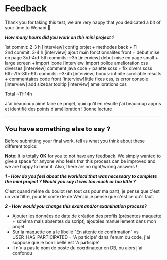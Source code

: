 # Feedback

Thank you for taking this test, we are very happy that you dedicated a bit of your time to Wenabi 💛.

**_How many hours did you work on this mini project ?_**

1st commit: 2-3 h [interview] config projet + methodes back + TI 					
2nd commit: 3-4 h [interview] ajout main fonctionnalites front + debut mise en page	
3rd-4rd-5th commits: ~3h
					[interview] debut mise en page small + large screen + import icone
					[interview] import police amelioration css diverses
					[interview] comment java code + palette scss + fix divers scss
6th-7th-8th-9th commits: ~3-4h
					[interview] bonus: infinite scrollable results + commentaires code front
					[interview] little fixes css, ts error console
					[interview] add sizebar tooltip
					[interview] ameliorations css

Total ~11-14h

J'ai beaucoup aimé faire ce projet, quoi qu'il en résulte j'ai beaucoup appris et identifié des points d'amélioration !
Bonne lecture 

---

## You have something else to say ?

Before submitting your final work, tell us what you think about these different topics:

**Note**: It is totally **OK** for you to not have any feedback. We simply wanted to give a space for anyone who feels that this process can be improved and we are happy to hear it. Also, there are no right/wrong answers !

**_1 - How do you feel about the workload that was necessary to complete the mini project ? Would you say it was too much or too little ?_**

C'est quand même du boulot (en tout cas pour ma part), je pense que c'est un vrai filtre, pour le contexte de Wenabi je pense que c'est ce qu'il faut.

**_2 - How would you change this exam and/or examination process?_**

- Ajouter les données de date de création des profils (présentes maquette + schéma mais absentes du script), ajoutées manuellement dans mon projet
- Sur la maquette on a le libellé "En attente de confirmation" vs USER_HAS_PARTICIPATED = 'A participé' dans l'enum du code, j'ai supposé que le bon libellé est 'A participé'
- Il n'y a pas le nom de poste du coordinateur en DB, ou alors j'ai confondu 
